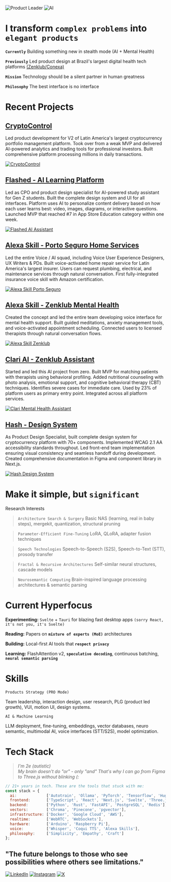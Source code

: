 ![Product Leader](https://img.shields.io/badge/%F0%9F%9A%80-Product%20Leader%20%7C%2021%2B%20years-grey.svg)
![AI](https://img.shields.io/badge/%F0%9F%A7%A0-AI%20%7C%20Neurosemantic-grey.svg)


# I transform `complex problems` into `elegant products`

**`Currently`** Building something new in stealth mode (AI + Mental Health)

**`Previously`** Led product design at Brazil's largest digital health tech platforms [(Zenklub/Conexa)](https://zenklub.com.br/busca/)

**`Mission`** Technology should be a silent partner in human greatness

**`Philosophy`** The best interface is no interface

# Recent Projects

## <a href="https://lp.cryptocontrol.pro" target="_blank">CryptoControl</a>
Led product development for V2 of Latin America's largest cryptocurrency portfolio management platform. Took over from a weak MVP and delivered AI-powered analytics and trading tools for professional investors. Built comprehensive platform processing millions in daily transactions.

<a href="https://lp.cryptocontrol.pro" target="_blank"><img src="https://cdn.jsdelivr.net/gh/brennercruvinel/brennercruvinel/crypto.png" alt="CryptoControl"></a>

## <a href="https://apps.apple.com/br/app/flashed-revis%C3%A3o-di%C3%A1ria/id6460138270" target="_blank">Flashed - AI Learning Platform</a>
Led as CPO and product design specialist for AI-powered study assistant for Gen Z students. Built the complete design system and UI for all interfaces. Platform uses AI to personalize content delivery based on how each user learns best: video, images, diagrams, or interactive questions. Launched MVP that reached #7 in App Store Education category within one week.


<a href="https://apps.apple.com/br/app/flashed-revis%C3%A3o-di%C3%A1ria/id6460138270" target="_blank"><img src="https://cdn.jsdelivr.net/gh/brennercruvinel/brennercruvinel/flashed.png" alt="Flashed AI Assistant"></a>

## <a href="https://www.portoseguro.com.br" target="_blank">Alexa Skill - Porto Seguro Home Services</a>
Led the entire Voice / AI squad, including Voice User Experience Designers, UX Writers & PDs. Built voice-activated home repair service for Latin America's largest insurer. Users can request plumbing, electrical, and maintenance services through natural conversation. First fully-integrated insurance voice skill with Amazon certification.

<a href="https://www.portoseguro.com.br" target="_blank"><img src="https://cdn.jsdelivr.net/gh/brennercruvinel/brennercruvinel/porto.png" alt="Alexa Skill Porto Seguro"></a>

## <a href="https://www.amazon.com.br/Zenklub-bem-estar-todo-dia/dp/B0BBP49XM3/ref=sr_1_1?__mk_pt_BR=%C3%85M%C3%85%C5%BD%C3%95%C3%91&crid=3EYRCCMU5B4D9&dib=eyJ2IjoiMSJ9.jTpn4VfysNfWRrrZ-vQB7g._1kFgso-VGPd40bjIp91PemlwE7hRQtIZifbznFMDC0&dib_tag=se&keywords=zenklub&qid=1753828832&s=alexa-skills&sprefix=zenklub%2Calexa-skills%2C169&sr=1-1" target="_blank">Alexa Skill - Zenklub Mental Health</a>
Created the concept and led the entire team developing voice interface for mental health support. Built guided meditations, anxiety management tools, and voice-activated appointment scheduling. Connected users to licensed therapists through natural conversation flows.

<a href="https://www.amazon.com.br/Zenklub-bem-estar-todo-dia/dp/B0BBP49XM3/ref=sr_1_1?__mk_pt_BR=%C3%85M%C3%85%C5%BD%C3%95%C3%91&crid=3EYRCCMU5B4D9&dib=eyJ2IjoiMSJ9.jTpn4VfysNfWRrrZ-vQB7g._1kFgso-VGPd40bjIp91PemlwE7hRQtIZifbznFMDC0&dib_tag=se&keywords=zenklub&qid=1753828832&s=alexa-skills&sprefix=zenklub%2Calexa-skills%2C169&sr=1-1" target="_blank"><img src="https://cdn.jsdelivr.net/gh/brennercruvinel/brennercruvinel/zenklub.png" alt="Alexa Skill Zenklub"></a>

## <a href="https://zenklub.com.br/site/para-voce" target="_blank">Clari AI - Zenklub Assistant</a>
Started and led this AI project from zero. Built MVP for matching patients with therapists using behavioral profiling. Added nutritional counseling with photo analysis, emotional support, and cognitive behavioral therapy (CBT) techniques. Identifies severe cases for immediate care. Used by 23% of platform users as primary entry point. Integrated across all platform services.

<a href="https://zenklub.com.br/site/para-voce" target="_blank"><img src="https://cdn.jsdelivr.net/gh/brennercruvinel/brennercruvinel/clari.png" alt="Clari Mental Health Assistant"></a>

## <a href="https://www.figma.com/design/USx5XDTlpPsabJSZoyWLYV/Hash-Design-System---Cryptocontrol-V1?node-id=553-14956&t=iE4gYUPCSrXTR94X-1" target="_blank">Hash - Design System</a>
As Product Design Specialist, built complete design system for cryptocurrency platform with 70+ components. Implemented WCAG 2.1 AA accessibility standards throughout. Led front-end team implementation ensuring visual consistency and seamless handoff during development. Created comprehensive documentation in Figma and component library in Next.js.

<a href="https://www.figma.com/design/USx5XDTlpPsabJSZoyWLYV/Hash-Design-System---Cryptocontrol-V1?node-id=553-14956&t=iE4gYUPCSrXTR94X-1" target="_blank"><img src="https://cdn.jsdelivr.net/gh/brennercruvinel/brennercruvinel/hash.png" alt="Hash Design System"></a>

# Make it simple, but `significant`

Research Interests

> `Architecture Search & Surgery` Basic NAS (learning, real in baby steps), mergekit, quantization, structural pruning

> `Parameter-Efficient Fine-Tuning` LoRA, QLoRA, adapter fusion techniques

> `Speech Technologies` Speech-to-Speech (S2S), Speech-to-Text (STT), prosody transfer

> `Fractal & Recursive Architectures` Self-similar neural structures, cascade models

> `Neurosemantic Computing` Brain-inspired language processing architectures & semantic parsing


# Current Hyperfocus

**Experimenting:** `Svelte` + `Tauri` for blazing fast desktop apps `(sorry React, it's not you, it's Svelte)`

**Reading:** Papers on **`mixture of experts (MoE)`** architectures

**Building:** Local-first AI tools that **`respect privacy`**

**Learning:** FlashAttention v2, **`speculative decoding`**, continuous batching, **`neural semantic parsing`**

# Skills
```
Products Strategy (PRO Mode)
```
Team leadership, interaction design, user research, PLG (product led growth), VUI, motion UI, design systems.
```
AI & Machine Learning 
```

LLM deployment, fine-tuning, embeddings, vector databases, neuro semantic, multimodal AI, voice interfaces (STT/S2S), model optimization.


# Tech Stack

> *I'm 2e (autistic)*  
> *My brain doesn't do "or" - only "and"*
> *That's why I can go from Figma to Three.js without blinking (:*  

```javascript
// 21+ years in tech. These are the tools that stuck with me:
const stack = {
  ai:             ['Autotrain', 'Ollama', 'PyTorch', 'Tensorflow', 'HuggingFace', 'LangChain'],
  frontend:       ['TypeScript', 'React', 'Next.js', 'Svelte', 'Three.js', 'Tailwind', 'WebGL','GLSL'],
  backend:        ['Python', 'Rust', 'FastAPI', 'PostgreSQL', 'Redis'],
  vectors:        ['Chroma', 'Pinecone', 'pgvector'],
  infrastructure: ['Docker', 'Google Cloud', 'AWS'],
  realtime:       ['WebRTC', 'WebSockets'],
  hardware:       ['Arduino', 'Raspberry Pi'],
  voice:          ['Whisper', 'Coqui TTS', 'Alexa Skills'],
  philosophy:     ['Simplicity', 'Empathy', 'Craft']
};
```

## "The future belongs to those who see possibilities where others see limitations."

<a href="https://www.linkedin.com/in/brennercruvinel/" target="_blank"><img src="https://img.shields.io/badge/LinkedIn-0077B5?style=for-the-badge&logo=linkedin&logoColor=white" alt="LinkedIn"></a>
<a href="https://www.instagram.com/brennercruvinel/" target="_blank"><img src="https://img.shields.io/badge/Instagram-E4405F?style=for-the-badge&logo=instagram&logoColor=white" alt="Instagram"></a>
<a href="https://x.com/brennercruvinel" target="_blank"><img src="https://img.shields.io/badge/X-000000?style=for-the-badge&logo=x&logoColor=white" alt="X"></a>

